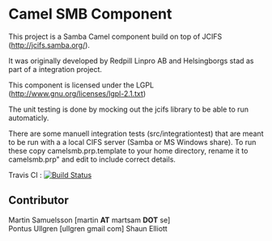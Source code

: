 Camel SMB Component
===================
This project is a Samba Camel component build on top of JCIFS (http://jcifs.samba.org/).

It was originally developed by Redpill Linpro AB and Helsingborgs stad as part of a integration project.

This component is licensed under the LGPL (http://www.gnu.org/licenses/lgpl-2.1.txt)

The unit testing is done by mocking out the jcifs library to be able to run automaticly.

There are some manuell integration tests (src/integrationtest) that are meant to be run with a a 
local CIFS server (Samba or MS Windows share).
To run these copy camelsmb.prp.template to your home directory, rename it to camelsmb.prp" and edit 
to include correct details.

Travis CI : [![Build Status](https://secure.travis-ci.org/Redpill-Linpro/camel-smb.png)](http://travis-ci.org/Redpill-Linpro/camel-smb)


Contributor
-----------
Martin Samuelsson [martin __AT__ martsam __DOT__ se]  
Pontus Ullgren [ullgren gmail com]
Shaun Elliott 

